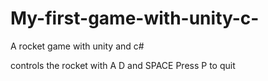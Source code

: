 # My-first-game-with-unity-c-
A rocket game with unity and c#

controls the rocket with A D and SPACE
Press P to quit

